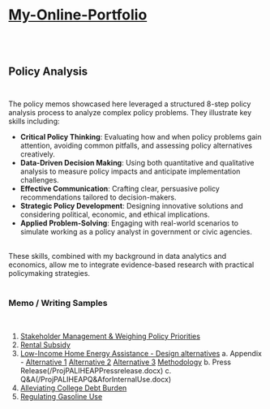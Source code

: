 # [My-Online-Portfolio](/gsam95/gsam95)  


</br></br>

## Policy Analysis  </br></br>

The policy memos showcased here leveraged a structured 8-step policy analysis process to analyze complex policy problems. They illustrate key skills including:
</br>
- **Critical Policy Thinking**: Evaluating how and when policy problems gain attention, avoiding common pitfalls, and assessing policy alternatives creatively.
- **Data-Driven Decision Making**: Using both quantitative and qualitative analysis to measure policy impacts and anticipate implementation challenges.
- **Effective Communication**: Crafting clear, persuasive policy recommendations tailored to decision-makers.
- **Strategic Policy Development**: Designing innovative solutions and considering political, economic, and ethical implications.
- **Applied Problem-Solving**: Engaging with real-world scenarios to simulate working as a policy analyst in government or civic agencies.
</br>
These skills, combined with my background in data analytics and economics, allow me to integrate evidence-based research with practical policymaking strategies.
</br>
</br>

### Memo / Writing Samples 
</br>

1. [Stakeholder Management & Weighing Policy Priorities](/ProjPANeedAssessStakeholdMgmt.docx)
2. [Rental Subsidy](/ProjPARentalSubsidy.docx)
3. [Low-Income Home Energy Assistance - Design alternatives](/ProjPALIEnergyAssistance.docx)
   a. Appendix  - [Alternative 1](/ProjPALIHEAPAppendixAlternative1.xlsx) [Alternative 2](/ProjPALIHEAPAppendixAlternative2.xlsx) [Alternative 3](/ProjPALIHEAPAppendixAlternative3.xlsx) [Methodology](/ProjPALIHEAPAppendixMethodology.docx)
   b. Press Release(/ProjPALIHEAPPressrelease.docx)
   c. Q&A(/ProjPALIHEAPQ&AforInternalUse.docx) 
5. [Alleviating College Debt Burden](/ProjPACollegeDebtBurden.docx)
6. [Regulating Gasoline Use](/ProjPAGasolineUse.docx)
